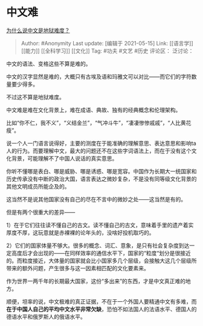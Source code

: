 # 中文难
[为什么说中文是地狱难度？](https://www.zhihu.com/question/448525139/answer/1880851553)

> Author: #Anonymity
> Last update: [编辑于 2021-05-15]
> Link: [[语言学]] [[能力]] [[全科学习]] [[文化]]
> Tag: #功夫 #文艺 #历史
> 评论区：
> 泛讨论：

中文的语法、变格这些不算是难的。

中文的汉字显然是难的，大概只有古埃及语和玛雅文可以对比——而它们的字符数量要少得多。

不过这不算是地狱难度。

中文难是难在文化背景上，难在成语、典故、独有的经典概念和伦理架构。

比如“你不仁，我不义”，“义结金兰”，“气冲斗牛”，“凄凄惨惨戚戚”，“人比黄花瘦”。

说一个人一门语言说得好，主要的测度在于能准确的理解意思、表达意思和影响ta人的行为。而要理解中文，最大的问题还不在这些字词语法上，而在于没有这个文化背景，可能理解不了中国人说话的真实意思。

你听不懂哪是表白、哪是威胁、哪是诱惑、哪是宽容。中国作为长期大一统国家和历史传承没有中断的政治大国，语言表达之微妙复杂，不是没有同等级文化背景的其他文明成员所能企及的。

这当然不是说其他国家没有自己的尽在不言中的微妙之处——这当然是有的。

但是有两个很重大的差异——

1）在于它们往往读不懂自己的古文。读不懂自己的古文，意味着手里的遗产着实厚度不厚，这玩意就是赤裸裸的论年头的，没啥好投机取巧的。

2）它们的国家体量不够大。很多的概念、词汇、意象，是只有社会复杂度到达一定高度后才会出现的——在同样效率的通信水平下，国家的“粒度“划分是很接近的。而粒度接近，大体量的国家就会比小国家多几个层级，会接触大这几个层级所带来的额外问题，产生很多与这一因素相匹配的文化要素来。

作为世界一两千年的长期最大国家，这份“多出来”的东西，才是中文真正难的地方。

顺便，坦率的说，中文极难的真正证据，不在于一个外国人要精通中文有多难，而**在于中国人自己的平均中文水平非常欠缺**，恐怕不如法国人的法语水平、德国人的德语水平和俄罗斯人的俄语水平。
